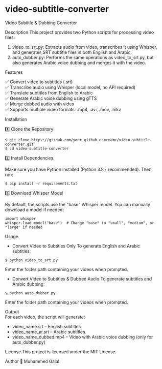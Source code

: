 # video-subtitle-converter
Video Subtitle & Dubbing Converter

Description
This project provides two Python scripts for processing video files:
1. video_to_srt.py: Extracts audio from video, transcribes it using Whisper, and generates SRT subtitle files in both English and Arabic.
2. auto_dubber.py: Performs the same operations as video_to_srt.py, but also generates Arabic voice dubbing and merges it with the video.

Features

✅ Convert video to subtitles (.srt) <br>
✅ Transcribe audio using Whisper (local model, no API required) <br>
✅ Translate subtitles from English to Arabic <br>
✅ Generate Arabic voice dubbing using gTTS <br>
✅ Merge dubbed audio with video <br>
✅ Supports multiple video formats: .mp4, .avi, .mov, .mkv <br>

Installation

1️⃣ Clone the Repository
```
$ git clone https://github.com/your_github_username/video-subtitle-converter.git
$ cd video-subtitle-converter
```
2️⃣ Install Dependencies

Make sure you have Python installed (Python 3.8+ recommended). Then, run:
```
$ pip install -r requirements.txt
```

3️⃣ Download Whisper Model

By default, the scripts use the "base" Whisper model. You can manually download a model if needed:
```
import whisper
whisper.load_model("base")  # Change "base" to "small", "medium", or "large" if needed
```
Usage

- Convert Video to Subtitles Only
To generate English and Arabic subtitles:
```
$ python video_to_srt.py
```
Enter the folder path containing your videos when prompted.

- Convert Video to Subtitles & Dubbed Audio
To generate subtitles and Arabic dubbing:
```
$ python auto_dubber.py
```
Enter the folder path containing your videos when prompted.

Output <br>
For each video, the script will generate:
- video_name.srt – English subtitles
- video_name_ar.srt – Arabic subtitles
- video_name_dubbed.mp4 – Video with Arabic voice dubbing (only for auto_dubber.py)
  
License
This project is licensed under the MIT License.

Author
👤 Muhammed Galal
